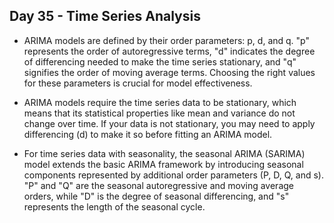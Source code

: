 ## Day 35 - Time Series Analysis

- ARIMA models are defined by their order parameters: p, d, and q. "p" represents the order of autoregressive terms, "d" indicates the degree of differencing needed to make the time series stationary, and "q" signifies the order of moving average terms. Choosing the right values for these parameters is crucial for model effectiveness.

- ARIMA models require the time series data to be stationary, which means that its statistical properties like mean and variance do not change over time. If your data is not stationary, you may need to apply differencing (d) to make it so before fitting an ARIMA model.

- For time series data with seasonality, the seasonal ARIMA (SARIMA) model extends the basic ARIMA framework by introducing seasonal components represented by additional order parameters (P, D, Q, and s). "P" and "Q" are the seasonal autoregressive and moving average orders, while "D" is the degree of seasonal differencing, and "s" represents the length of the seasonal cycle.